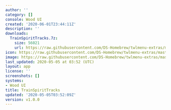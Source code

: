 ```yaml
---
author: ''
category: []
console: Wood UI
created: '2020-06-01T23:44:11Z'
description: ''
downloads:
  TrainSpiritTracks.7z:
    size: 56021
    url: https://raw.githubusercontent.com/DS-Homebrew/twlmenu-extras/master/_nds/TWiLightMenu/akmenu/themes/TrainSpiritTracks.7z
icon: https://raw.githubusercontent.com/DS-Homebrew/twlmenu-extras/master/unistore/icons/ak.png
image: https://raw.githubusercontent.com/DS-Homebrew/twlmenu-extras/master/unistore/icons/ak.png
last_updated: 2020-05-05 at 03:52 (UTC)
layout: app
license: ''
screenshots: []
systems:
- Wood UI
title: TrainSpiritTracks
updated: '2020-05-05T03:52:09Z'
version: v1.0.0
---
```

